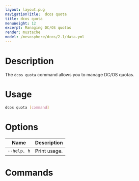 ```yaml
---
layout: layout.pug
navigationTitle:  dcos quota
title: dcos quota
menuWeight: 12
excerpt: Managing DC/OS quotas
render: mustache
model: /mesosphere/dcos/2.1/data.yml
---
```


# Description

The `dcos quota` command allows you to manage DC/OS quotas.

# Usage

```bash
dcos quota [command]
```

# Options

| Name |  Description |
|-----------------|-------------|
| `--help, h`     |  Print usage. |


# Commands


